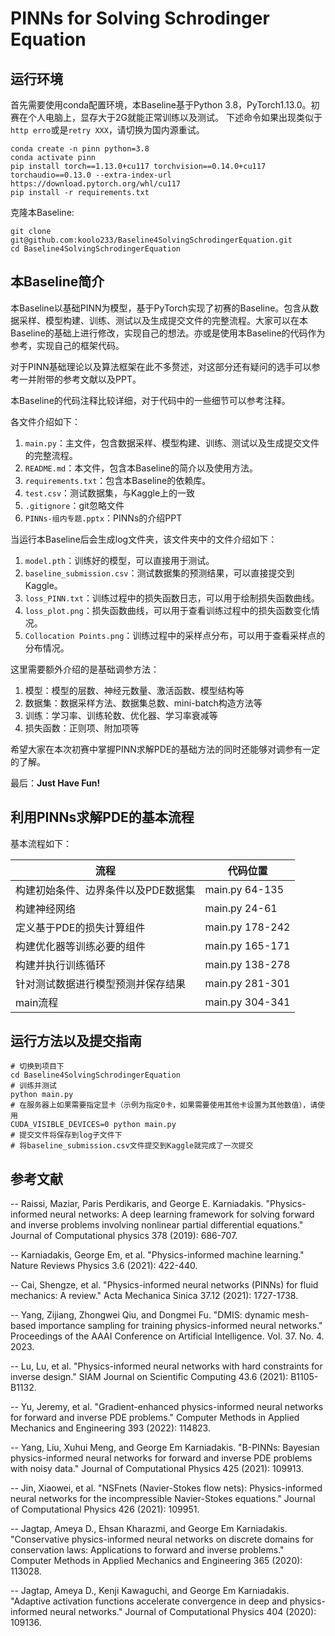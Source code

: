 # PINNs for Solving Schrodinger Equation

## 运行环境

首先需要使用conda配置环境，本Baseline基于Python 3.8，PyTorch1.13.0。初赛在个人电脑上，显存大于2G就能正常训练以及测试。
下述命令如果出现类似于`http erro`或是`retry XXX`，请切换为国内源重试。

```commandline
conda create -n pinn python=3.8
conda activate pinn
pip install torch==1.13.0+cu117 torchvision==0.14.0+cu117 torchaudio==0.13.0 --extra-index-url https://download.pytorch.org/whl/cu117
pip install -r requirements.txt
```

克隆本Baseline:
```commandline
git clone git@github.com:koolo233/Baseline4SolvingSchrodingerEquation.git
cd Baseline4SolvingSchrodingerEquation
```

## 本Baseline简介

本Baseline以基础PINN为模型，基于PyTorch实现了初赛的Baseline。包含从数据采样、模型构建、训练、测试以及生成提交文件的完整流程。大家可以在本Baseline的基础上进行修改，实现自己的想法。亦或是使用本Baseline的代码作为参考，实现自己的框架代码。

对于PINN基础理论以及算法框架在此不多赘述，对这部分还有疑问的选手可以参考一并附带的参考文献以及PPT。

本Baseline的代码注释比较详细，对于代码中的一些细节可以参考注释。

各文件介绍如下：
1. `main.py`：主文件，包含数据采样、模型构建、训练、测试以及生成提交文件的完整流程。
2. `README.md`：本文件，包含本Baseline的简介以及使用方法。
3. `requirements.txt`：包含本Baseline的依赖库。
4. `test.csv`：测试数据集，与Kaggle上的一致
5. `.gitignore`：git忽略文件
6. `PINNs-组内专题.pptx`：PINNs的介绍PPT

当运行本Baseline后会生成log文件夹，该文件夹中的文件介绍如下：
1. `model.pth`：训练好的模型，可以直接用于测试。
2. `baseline_submission.csv`：测试数据集的预测结果，可以直接提交到Kaggle。
3. `loss_PINN.txt`：训练过程中的损失函数日志，可以用于绘制损失函数曲线。
4. `loss_plot.png`：损失函数曲线，可以用于查看训练过程中的损失函数变化情况。
5. `Collocation Points.png`：训练过程中的采样点分布，可以用于查看采样点的分布情况。

这里需要额外介绍的是基础调参方法：
1. 模型：模型的层数、神经元数量、激活函数、模型结构等
2. 数据集：数据采样方法、数据集总数、mini-batch构造方法等
3. 训练：学习率、训练轮数、优化器、学习率衰减等
4. 损失函数：正则项、附加项等

希望大家在本次初赛中掌握PINN求解PDE的基础方法的同时还能够对调参有一定的了解。

最后：**Just Have Fun!**

## 利用PINNs求解PDE的基本流程
基本流程如下：

| 流程                  | 代码位置            |
|---------------------|-----------------|
| 构建初始条件、边界条件以及PDE数据集 | main.py 64-135  |
| 构建神经网络              | main.py 24-61   |
| 定义基于PDE的损失计算组件      | main.py 178-242 |
| 构建优化器等训练必要的组件       | main.py 165-171 |
| 构建并执行训练循环           | main.py 138-278 |
| 针对测试数据进行模型预测并保存结果   | main.py 281-301 |
| main流程              | main.py 304-341 |

## 运行方法以及提交指南

```commandline
# 切换到项目下
cd Baseline4SolvingSchrodingerEquation
# 训练并测试
python main.py
# 在服务器上如果需要指定显卡（示例为指定0卡，如果需要使用其他卡设置为其他数值），请使用
CUDA_VISIBLE_DEVICES=0 python main.py
# 提交文件将保存到log子文件下
# 将baseline_submission.csv文件提交到Kaggle就完成了一次提交
```

## 参考文献

-- Raissi, Maziar, Paris Perdikaris, and George E. Karniadakis. "Physics-informed neural networks: A deep learning framework for solving forward and inverse problems involving nonlinear partial differential equations." Journal of Computational physics 378 (2019): 686-707.

-- Karniadakis, George Em, et al. "Physics-informed machine learning." Nature Reviews Physics 3.6 (2021): 422-440.

-- Cai, Shengze, et al. "Physics-informed neural networks (PINNs) for fluid mechanics: A review." Acta Mechanica Sinica 37.12 (2021): 1727-1738.

-- Yang, Zijiang, Zhongwei Qiu, and Dongmei Fu. "DMIS: dynamic mesh-based importance sampling for training physics-informed neural networks." Proceedings of the AAAI Conference on Artificial Intelligence. Vol. 37. No. 4. 2023.

-- Lu, Lu, et al. "Physics-informed neural networks with hard constraints for inverse design." SIAM Journal on Scientific Computing 43.6 (2021): B1105-B1132.

-- Yu, Jeremy, et al. "Gradient-enhanced physics-informed neural networks for forward and inverse PDE problems." Computer Methods in Applied Mechanics and Engineering 393 (2022): 114823.

-- Yang, Liu, Xuhui Meng, and George Em Karniadakis. "B-PINNs: Bayesian physics-informed neural networks for forward and inverse PDE problems with noisy data." Journal of Computational Physics 425 (2021): 109913.

-- Jin, Xiaowei, et al. "NSFnets (Navier-Stokes flow nets): Physics-informed neural networks for the incompressible Navier-Stokes equations." Journal of Computational Physics 426 (2021): 109951.

-- Jagtap, Ameya D., Ehsan Kharazmi, and George Em Karniadakis. "Conservative physics-informed neural networks on discrete domains for conservation laws: Applications to forward and inverse problems." Computer Methods in Applied Mechanics and Engineering 365 (2020): 113028.

-- Jagtap, Ameya D., Kenji Kawaguchi, and George Em Karniadakis. "Adaptive activation functions accelerate convergence in deep and physics-informed neural networks." Journal of Computational Physics 404 (2020): 109136.